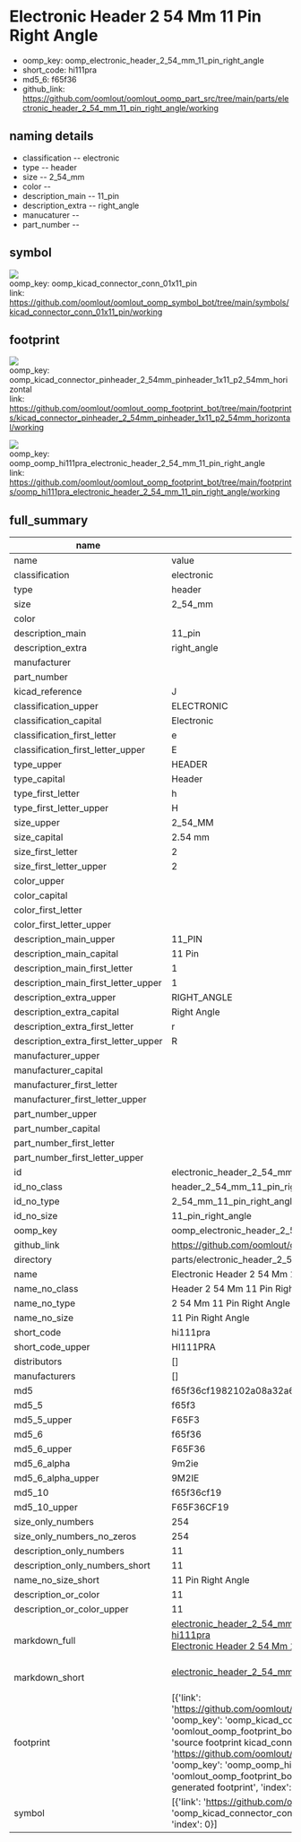 # Electronic Header 2 54 Mm 11 Pin Right Angle

  
* oomp_key: oomp_electronic_header_2_54_mm_11_pin_right_angle 
* short_code: hi111pra
* md5_6: f65f36  
* github_link: https://github.com/oomlout/oomlout_oomp_part_src/tree/main/parts/electronic_header_2_54_mm_11_pin_right_angle/working  
## naming details
* classification -- electronic
* type -- header
* size -- 2_54_mm
* color -- 
* description_main -- 11_pin
* description_extra -- right_angle
* manucaturer -- 
* part_number -- 



## symbol

![](symbol/{index}/working/working_600.png)  
oomp_key: oomp_kicad_connector_conn_01x11_pin  
link: https://github.com/oomlout/oomlout_oomp_symbol_bot/tree/main/symbols/kicad_connector_conn_01x11_pin/working  

## footprint

![](footprint/{index}/working/working_600.png)  
oomp_key: oomp_kicad_connector_pinheader_2_54mm_pinheader_1x11_p2_54mm_horizontal  
link: https://github.com/oomlout/oomlout_oomp_footprint_bot/tree/main/footprints/kicad_connector_pinheader_2_54mm_pinheader_1x11_p2_54mm_horizontal/working  

![](footprint/{index}/working/working_600.png)  
oomp_key: oomp_oomp_hi111pra_electronic_header_2_54_mm_11_pin_right_angle  
link: https://github.com/oomlout/oomlout_oomp_footprint_bot/tree/main/footprints/oomp_hi111pra_electronic_header_2_54_mm_11_pin_right_angle/working  

## full_summary
| name | value | 
| --- | --- | 
| name | value | 
| classification | electronic | 
| type | header | 
| size | 2_54_mm | 
| color |  | 
| description_main | 11_pin | 
| description_extra | right_angle | 
| manufacturer |  | 
| part_number |  | 
| kicad_reference | J | 
| classification_upper | ELECTRONIC | 
| classification_capital | Electronic | 
| classification_first_letter | e | 
| classification_first_letter_upper | E | 
| type_upper | HEADER | 
| type_capital | Header | 
| type_first_letter | h | 
| type_first_letter_upper | H | 
| size_upper | 2_54_MM | 
| size_capital | 2.54 mm | 
| size_first_letter | 2 | 
| size_first_letter_upper | 2 | 
| color_upper |  | 
| color_capital |  | 
| color_first_letter |  | 
| color_first_letter_upper |  | 
| description_main_upper | 11_PIN | 
| description_main_capital | 11 Pin | 
| description_main_first_letter | 1 | 
| description_main_first_letter_upper | 1 | 
| description_extra_upper | RIGHT_ANGLE | 
| description_extra_capital | Right Angle | 
| description_extra_first_letter | r | 
| description_extra_first_letter_upper | R | 
| manufacturer_upper |  | 
| manufacturer_capital |  | 
| manufacturer_first_letter |  | 
| manufacturer_first_letter_upper |  | 
| part_number_upper |  | 
| part_number_capital |  | 
| part_number_first_letter |  | 
| part_number_first_letter_upper |  | 
| id | electronic_header_2_54_mm_11_pin_right_angle | 
| id_no_class | header_2_54_mm_11_pin_right_angle | 
| id_no_type | 2_54_mm_11_pin_right_angle | 
| id_no_size | 11_pin_right_angle | 
| oomp_key | oomp_electronic_header_2_54_mm_11_pin_right_angle | 
| github_link | https://github.com/oomlout/oomlout_oomp_part_src/tree/main/parts/electronic_header_2_54_mm_11_pin_right_angle/working | 
| directory | parts/electronic_header_2_54_mm_11_pin_right_angle | 
| name | Electronic Header 2 54 Mm 11 Pin Right Angle | 
| name_no_class | Header 2 54 Mm 11 Pin Right Angle | 
| name_no_type | 2 54 Mm 11 Pin Right Angle | 
| name_no_size | 11 Pin Right Angle | 
| short_code | hi111pra | 
| short_code_upper | HI111PRA | 
| distributors | [] | 
| manufacturers | [] | 
| md5 | f65f36cf1982102a08a32a6e7199d6ed | 
| md5_5 | f65f3 | 
| md5_5_upper | F65F3 | 
| md5_6 | f65f36 | 
| md5_6_upper | F65F36 | 
| md5_6_alpha | 9m2ie | 
| md5_6_alpha_upper | 9M2IE | 
| md5_10 | f65f36cf19 | 
| md5_10_upper | F65F36CF19 | 
| size_only_numbers | 254 | 
| size_only_numbers_no_zeros | 254 | 
| description_only_numbers | 11 | 
| description_only_numbers_short | 11 | 
| name_no_size_short | 11 Pin Right Angle | 
| description_or_color | 11 | 
| description_or_color_upper | 11 | 
| markdown_full | [electronic_header_2_54_mm_11_pin_right_angle](https://github.com/oomlout/oomlout_oomp_part_src/tree/main/parts/electronic_header_2_54_mm_11_pin_right_angle/working)<br>[hi111pra](https://github.com/oomlout/oomlout_oomp_part_src/tree/main/parts/electronic_header_2_54_mm_11_pin_right_angle/working)<br>[Electronic Header 2 54 Mm 11 Pin Right Angle](https://github.com/oomlout/oomlout_oomp_part_src/tree/main/parts/electronic_header_2_54_mm_11_pin_right_angle/working)<br><br> | 
| markdown_short | [electronic_header_2_54_mm_11_pin_right_angle](https://github.com/oomlout/oomlout_oomp_part_src/tree/main/parts/electronic_header_2_54_mm_11_pin_right_angle/working)<br><br> | 
| footprint | [{'link': 'https://github.com/oomlout/oomlout_oomp_footprint_bot/tree/main/foootprntss/kicad_connector_pinheader_2_54mm_pinheader_1x11_p2_54mm_horizontal', 'oomp_key': 'oomp_kicad_connector_pinheader_2_54mm_pinheader_1x11_p2_54mm_horizontal', 'directory': 'oomlout_oomp_footprint_bot/footprints/kicad_connector_pinheader_2_54mm_pinheader_1x11_p2_54mm_horizontal//working/working.kicad_mod', 'note': 'source footprint kicad_connector_pinheader_2_54mm_pinheader_1x11_p2_54mm_horizontal', 'index': 0}, {'link': 'https://github.com/oomlout/oomlout_oomp_footprint_bot/tree/main/foootprntss/oomp_hi111pra_electronic_header_2_54_mm_11_pin_right_angle', 'oomp_key': 'oomp_oomp_hi111pra_electronic_header_2_54_mm_11_pin_right_angle', 'directory': 'oomlout_oomp_footprint_bot/footprints/oomp_hi111pra_electronic_header_2_54_mm_11_pin_right_angle//working/working.kicad_mod', 'note': 'oomp generated footprint', 'index': 1}] | 
| symbol | [{'link': 'https://github.com/oomlout/oomlout_oomp_symbol_bot/tree/main/symbols/kicad_connector_conn_01x11_pin', 'oomp_key': 'oomp_kicad_connector_conn_01x11_pin', 'directory': 'oomlout_oomp_symbol_bot/symbols/kicad_connector_conn_01x11_pin//working/working.kicad_sym', 'index': 0}] | 
